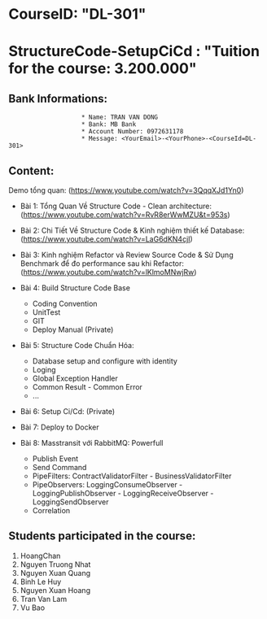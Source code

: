 # CourseID: "DL-301" 
# StructureCode-SetupCiCd : "Tuition for the course: 3.200.000"
  ## Bank Informations:  
                        * Name: TRAN VAN DONG 
                        * Bank: MB Bank
                        * Account Number: 0972631178
                        * Message: <YourEmail>-<YourPhone>-<CourseId=DL-301>

  ## Content:
  
Demo tổng quan: (https://www.youtube.com/watch?v=3QqqXJd1Yn0)
    
- Bài 1: Tổng Quan Về Structure Code - Clean architecture: (https://www.youtube.com/watch?v=RvR8erWwMZU&t=953s)
    
- Bài 2: Chi Tiết Về Structure Code & Kinh nghiệm thiết kế Database: (https://www.youtube.com/watch?v=LaG6dKN4cjI)
    
- Bài 3: Kinh nghiệm Refactor và Review Source Code & Sử Dụng Benchmark để đo performance sau khi Refactor: (https://www.youtube.com/watch?v=lKlmoMNwjRw)
    
- Bài 4: Build Structure Code Base
  + Coding Convention
  + UnitTest
  + GIT
  + Deploy Manual (Private)

- Bài 5: Structure Code Chuẩn Hóa:
  + Database setup and configure with identity
  + Loging
  + Global Exception Handler
  + Common Result - Common Error
  + ...

- Bài 6: Setup Ci/Cd: (Private)
- Bài 7: Deploy to Docker
- Bài 8: Masstransit với RabbitMQ: Powerfull
  + Publish Event
  + Send Command
  + PipeFilters: ContractValidatorFilter - BusinessValidatorFilter
  + PipeObservers: LoggingConsumeObserver - LoggingPublishObserver - LoggingReceiveObserver - LoggingSendObserver
  + Correlation

## Students participated in the course:
  1. HoangChan
  2. Nguyen Truong Nhat
  3. Nguyen Xuan Quang
  4. Binh Le Huy
  5. Nguyen Xuan Hoang
  6. Tran Van Lam
  7. Vu Bao
